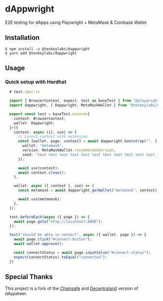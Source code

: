 # dAppwright

E2E testing for dApps using Playwright + MetaMask & Coinbase Wallet

## Installation

```
$ npm install -s @tenkeylabs/dappwright
$ yarn add @tenkeylabs/dappwright
```

## Usage

### Quick setup with Hardhat

```typescript
  # test.spec.ts

  import { BrowserContext, expect, test as baseTest } from "@playwright/test";
  import dappwright, { Dappwright, MetaMaskWallet } from "@tenkeylabs/dappwright";

  export const test = baseTest.extend<{
    context: BrowserContext;
    wallet: Dappwright;
  }>({
    context: async ({}, use) => {
      // Launch context with extension
      const [wallet, page, context] = await dappwright.bootstrap("", {
        wallet: "metamask",
        version: MetaMaskWallet.recommendedVersion,
        seed: "test test test test test test test test test test test junk", // Hardhat's default https://hardhat.org/hardhat-network/docs/reference#accounts
      });

      await use(context);
      await context.close();
    },

    wallet: async ({ context }, use) => {
      const metamask = await dappwright.getWallet("metamask", context);

      await use(metamask);
    },
  });

  test.beforeEach(async ({ page }) => {
    await page.goto("http://localhost:8080");
  });

  test("should be able to connect", async ({ wallet, page }) => {
    await page.click("#connect-button");
    await wallet.approve();

    const connectStatus = await page.inputValue("#connect-status");
    expect(connectStatus).toEqual("connected");
  })
```

## Special Thanks

This project is a fork of the [Chainsafe](https://github.com/chainsafe/dappeteer) and [Decentraland](https://github.com/decentraland/dappeteer) version of dAppeteer.
